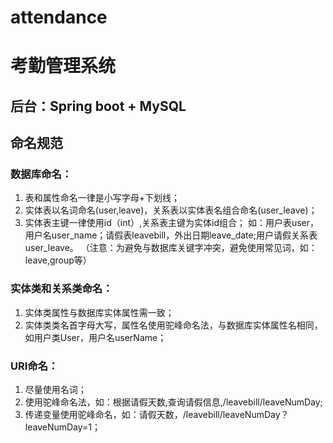 # attendance

# 考勤管理系统

## 后台：Spring boot + MySQL

## 命名规范
 
### 数据库命名：
  1. 表和属性命名一律是小写字母+下划线；
  2. 实体表以名词命名(user,leave)，关系表以实体表名组合命名(user_leave)；
  3. 实体表主键一律使用id（int）,关系表主键为实体id组合；
  如：用户表user，用户名user_name；请假表leavebill，外出日期leave_date;用户请假关系表user_leave。  （注意：为避免与数据库关键字冲突，避免使用常见词，如：leave,group等）
  
### 实体类和关系类命名：
  1. 实体类属性与数据库实体属性需一致；
  2. 实体类类名首字母大写，属性名使用驼峰命名法，与数据库实体属性名相同，如用户类User，用户名userName；

### URI命名：
  1. 尽量使用名词；
  2. 使用驼峰命名法，如：根据请假天数,查询请假信息,/leavebill/leaveNumDay;
  3. 传递变量使用驼峰命名，如：请假天数，/leavebill/leaveNumDay？leaveNumDay=1；
